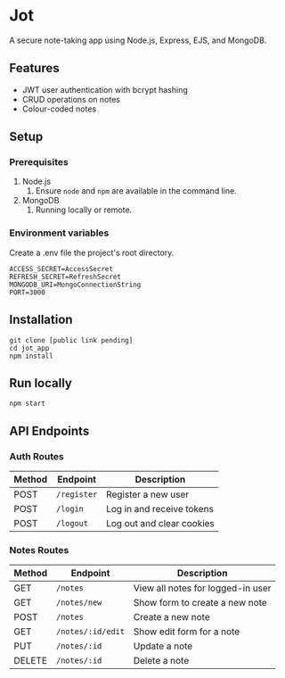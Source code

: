 # Jot
A secure note-taking app using Node.js, Express, EJS, and MongoDB.

## Features
* JWT user authentication with bcrypt hashing
* CRUD operations on notes
* Colour-coded notes

## Setup
### Prerequisites
1. Node.js
    1. Ensure `node` and `npm` are available in the command line.
2. MongoDB
   1. Running locally or remote.

### Environment variables
Create a .env file the project's root directory.
```
ACCESS_SECRET=AccessSecret
REFRESH_SECRET=RefreshSecret
MONGODB_URI=MongoConnectionString
PORT=3000
```

## Installation
```
git clone [public link pending]
cd jot_app
npm install
```

## Run locally
```
npm start
```

## API Endpoints

### Auth Routes

| Method | Endpoint      | Description               |
|--------|---------------|---------------------------|
| POST   | `/register`   | Register a new user       |
| POST   | `/login`      | Log in and receive tokens |
| POST   | `/logout`     | Log out and clear cookies |

### Notes Routes

| Method | Endpoint           | Description                      |
|--------|--------------------|----------------------------------|
| GET    | `/notes`           | View all notes for logged-in user |
| GET    | `/notes/new`       | Show form to create a new note  |
| POST   | `/notes`           | Create a new note               |
| GET    | `/notes/:id/edit`  | Show edit form for a note       |
| PUT    | `/notes/:id`       | Update a note                   |
| DELETE | `/notes/:id`       | Delete a note                   |